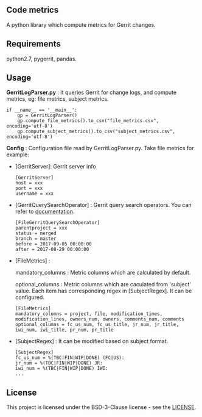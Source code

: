 ## Code metrics
A python library which compute metrics for Gerrit changes.

## Requirements
python2.7, pygerrit, pandas.

## Usage
**GerritLogParser.py** : It queries Gerrit for change logs, and compute metrics, eg: file metrics, subject metrics.

    if __name__ == '__main__':
        gp = GerritLogParser()
        gp.compute_file_metrics().to_csv("file_metrics.csv", encoding='utf-8')
        gp.compute_subject_metrics().to_csv("subject_metrics.csv", encoding='utf-8')

**Config** : Configuration file read by GerritLogParser.py. Take file metrics for example:
* [GerritServer]: Gerrit server info

      [GerritServer]
      host = xxx
      port = xxx
      username = xxx

* [GerritQuerySearchOperator] : Gerrit query search operators. You can refer to [documentation](https://review.openstack.org/Documentation/user-search.html).

      [FileGerritQuerySearchOperator]
      parentproject = xxx
      status = merged
      branch = master
      before = 2017-09-05 00:00:00
      after = 2017-08-29 00:00:00

* [FileMetrics] :

    mandatory_columns : Metric columns which are calculated by default.

    optional_columns : Metric columns which are caculated from 'subject' value. Each item has corresponding regex in [SubjectRegex]. It can be configured.

      [FileMetrics]
      mandatory_columns = project, file, modification_times, modification_lines, owners_num, owners, comments_num, comments
      optional_columns = fc_us_num, fc_us_title, jr_num, jr_title, iwi_num, iwi_title, pr_num, pr_title

* [SubjectRegex] : It can be modified based on subject format.

      [SubjectRegex]
      fc_us_num = %(TBC|FIN|WIP|DONE) (FC|US):
      jr_num = %(TBC|FIN|WIP|DONE) JR:
      iwi_num = %(TBC|FIN|WIP|DONE) IWI:
      ...


## License

This project is licensed under the BSD-3-Clause license - see the [LICENSE](https://github.com/nokia/code_metrics/blob/master/LICENSE).